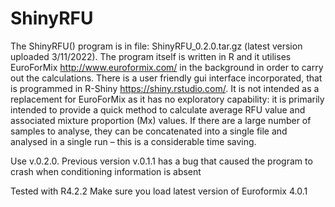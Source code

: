 # ShinyRFU
The ShinyRFU() program is in file: ShinyRFU_0.2.0.tar.gz (latest version uploaded 3/11/2022). The program itself is written in R and it utilises EuroForMix http://www.euroformix.com/ in the background in order to carry out the calculations. There is a user friendly gui interface incorporated, that is programmed in R-Shiny https://shiny.rstudio.com/. It is not intended as a replacement for EuroForMix as it has no exploratory capability: it is primarily intended to provide a quick method to calculate average RFU value and associated mixture proportion (Mx) values. If there are a large number of samples to analyse, they can be concatenated into a single file  and analysed in a single run – this is a considerable time saving. 

Use v.0.2.0. Previous version v.0.1.1 has a bug that caused the program to crash when conditioning information is absent

Tested with R4.2.2
Make sure you load latest version of Euroformix 4.0.1
